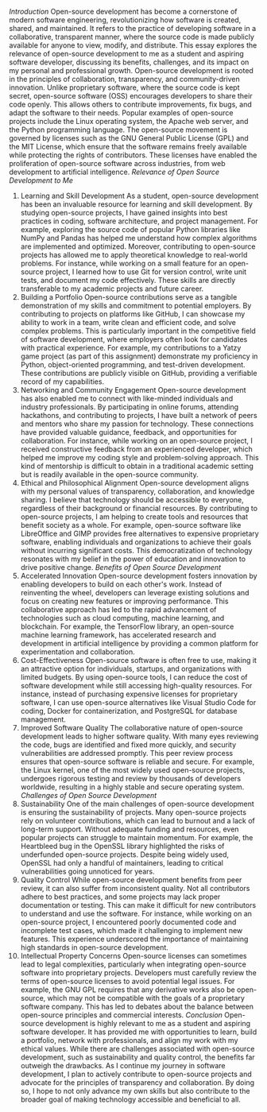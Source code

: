 *Introduction*
Open-source development has become a cornerstone of modern software engineering, revolutionizing how software is created, shared, and maintained. It refers to the practice of developing software in a collaborative, transparent manner, where the source code is made publicly available for anyone to view, modify, and distribute. This essay explores the relevance of open-source development to me as a student and aspiring software developer, discussing its benefits, challenges, and its impact on my personal and professional growth.
Open-source development is rooted in the principles of collaboration, transparency, and community-driven innovation. Unlike proprietary software, where the source code is kept secret, open-source software (OSS) encourages developers to share their code openly. This allows others to contribute improvements, fix bugs, and adapt the software to their needs. Popular examples of open-source projects include the Linux operating system, the Apache web server, and the Python programming language.
The open-source movement is governed by licenses such as the GNU General Public License (GPL) and the MIT License, which ensure that the software remains freely available while protecting the rights of contributors. These licenses have enabled the proliferation of open-source software across industries, from web development to artificial intelligence.
_Relevance of Open Source Development to Me_
1. Learning and Skill Development
As a student, open-source development has been an invaluable resource for learning and skill development. By studying open-source projects, I have gained insights into best practices in coding, software architecture, and project management. For example, exploring the source code of popular Python libraries like NumPy and Pandas has helped me understand how complex algorithms are implemented and optimized.
Moreover, contributing to open-source projects has allowed me to apply theoretical knowledge to real-world problems. For instance, while working on a small feature for an open-source project, I learned how to use Git for version control, write unit tests, and document my code effectively. These skills are directly transferable to my academic projects and future career.
2. Building a Portfolio
Open-source contributions serve as a tangible demonstration of my skills and commitment to potential employers. By contributing to projects on platforms like GitHub, I can showcase my ability to work in a team, write clean and efficient code, and solve complex problems. This is particularly important in the competitive field of software development, where employers often look for candidates with practical experience.
For example, my contributions to a Yatzy game project (as part of this assignment) demonstrate my proficiency in Python, object-oriented programming, and test-driven development. These contributions are publicly visible on GitHub, providing a verifiable record of my capabilities.
3. Networking and Community Engagement
Open-source development has also enabled me to connect with like-minded individuals and industry professionals. By participating in online forums, attending hackathons, and contributing to projects, I have built a network of peers and mentors who share my passion for technology. These connections have provided valuable guidance, feedback, and opportunities for collaboration.
For instance, while working on an open-source project, I received constructive feedback from an experienced developer, which helped me improve my coding style and problem-solving approach. This kind of mentorship is difficult to obtain in a traditional academic setting but is readily available in the open-source community.
4. Ethical and Philosophical Alignment
Open-source development aligns with my personal values of transparency, collaboration, and knowledge sharing. I believe that technology should be accessible to everyone, regardless of their background or financial resources. By contributing to open-source projects, I am helping to create tools and resources that benefit society as a whole.
For example, open-source software like LibreOffice and GIMP provides free alternatives to expensive proprietary software, enabling individuals and organizations to achieve their goals without incurring significant costs. This democratization of technology resonates with my belief in the power of education and innovation to drive positive change.
_Benefits of Open Source Development_
1. Accelerated Innovation
Open-source development fosters innovation by enabling developers to build on each other's work. Instead of reinventing the wheel, developers can leverage existing solutions and focus on creating new features or improving performance. This collaborative approach has led to the rapid advancement of technologies such as cloud computing, machine learning, and blockchain.
For example, the TensorFlow library, an open-source machine learning framework, has accelerated research and development in artificial intelligence by providing a common platform for experimentation and collaboration.
2. Cost-Effectiveness
Open-source software is often free to use, making it an attractive option for individuals, startups, and organizations with limited budgets. By using open-source tools, I can reduce the cost of software development while still accessing high-quality resources.
For instance, instead of purchasing expensive licenses for proprietary software, I can use open-source alternatives like Visual Studio Code for coding, Docker for containerization, and PostgreSQL for database management.
3. Improved Software Quality
The collaborative nature of open-source development leads to higher software quality. With many eyes reviewing the code, bugs are identified and fixed more quickly, and security vulnerabilities are addressed promptly. This peer review process ensures that open-source software is reliable and secure.
For example, the Linux kernel, one of the most widely used open-source projects, undergoes rigorous testing and review by thousands of developers worldwide, resulting in a highly stable and secure operating system.
_Challenges of Open Source Development_
1. Sustainability
One of the main challenges of open-source development is ensuring the sustainability of projects. Many open-source projects rely on volunteer contributions, which can lead to burnout and a lack of long-term support. Without adequate funding and resources, even popular projects can struggle to maintain momentum.
For example, the Heartbleed bug in the OpenSSL library highlighted the risks of underfunded open-source projects. Despite being widely used, OpenSSL had only a handful of maintainers, leading to critical vulnerabilities going unnoticed for years.
2. Quality Control
While open-source development benefits from peer review, it can also suffer from inconsistent quality. Not all contributors adhere to best practices, and some projects may lack proper documentation or testing. This can make it difficult for new contributors to understand and use the software.
For instance, while working on an open-source project, I encountered poorly documented code and incomplete test cases, which made it challenging to implement new features. This experience underscored the importance of maintaining high standards in open-source development.
3. Intellectual Property Concerns
Open-source licenses can sometimes lead to legal complexities, particularly when integrating open-source software into proprietary projects. Developers must carefully review the terms of open-source licenses to avoid potential legal issues.
For example, the GNU GPL requires that any derivative works also be open-source, which may not be compatible with the goals of a proprietary software company. This has led to debates about the balance between open-source principles and commercial interests.
*Conclusion*
Open-source development is highly relevant to me as a student and aspiring software developer. It has provided me with opportunities to learn, build a portfolio, network with professionals, and align my work with my ethical values. While there are challenges associated with open-source development, such as sustainability and quality control, the benefits far outweigh the drawbacks.
As I continue my journey in software development, I plan to actively contribute to open-source projects and advocate for the principles of transparency and collaboration. By doing so, I hope to not only advance my own skills but also contribute to the broader goal of making technology accessible and beneficial to all.